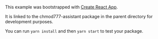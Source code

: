 This example was bootstrapped with [Create React App](https://github.com/facebook/create-react-app).

It is linked to the chmod777-assistant package in the parent directory for development purposes.

You can run `yarn install` and then `yarn start` to test your package.
